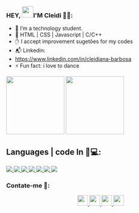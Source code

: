 

### HEY, <img src="https://raw.githubusercontent.com/kaueMarques/kaueMarques/master/hi.gif" width="30px">I'M Cleidi 🙋‍♀️:


- 🔭 I’m a technology student.
- 🌱 HTML | CSS | Javascript | C/C++
- ✋ I accept improvement sugetões for my codes
- 📬 Linkedin: 
- https://www.linkedin.com/in/cleidiana-barbosa
- ⚡ Fun fact: i love to dance

<div>
<img height="155" src="https://github-readme-stats.vercel.app/api?username=Cleidianaa&show_icons=true&theme=gruvbox">
<img height="155" src="https://github-readme-stats.vercel.app/api/top-langs/?username=Cleidianaa&layout=compact&lang&theme=gruvbox">
</div>

 ## Languages | code In 👊💻:
<a href="https://www.w3.org/Style/CSS/" target="_blank">
    <img src="https://img.shields.io/badge/VSCode-23114B?style=for-the-badge&logo=visualstudio&logoColor=white">
</a>
<a href="https://html.spec.whatwg.org/" target="_blank">
    <img src="https://img.shields.io/badge/HTML5-B34A00?style=for-the-badge&logo=html5&logoColor=white">
</a>
<a href="https://www.w3.org/Style/CSS/" target="_blank">
    <img src="https://img.shields.io/badge/CSS3-1DA99F?style=for-the-badge&logo=css3&logoColor=white">
</a>
<!--
<a href="https://www.ecma-international.org/publications-and-standards/standards/ecma-262/" target="_blank">
    <img src="https://img.shields.io/badge/JavaScript-F7DF1E?style=for-the-badge&logo=javascript&logoColor=black">
</a>
<a href="https://nodejs.org/en/" target="_blank">
    <img src="https://img.shields.io/badge/node.js-0BA00D?style=for-the-badge&logo=node.js&logoColor=white">
</a>
<a href="https://www.reactjs.org/" target="_blank">
    <img src="https://img.shields.io/badge/react-%1572B6?style=for-the-badge&logo=react&logoColor=white">
</a>
-->
<a href="https://git-scm.com/" target="_blank">
    <img src="https://img.shields.io/badge/git-E34F11?style=for-the-badge&logo=git&logoColor=white">
</a>
<a href="https://www.GitHub-scm.com/" target="_blank">
    <img src="https://img.shields.io/badge/GitHub-%23000000.svg?style=for-the-badge&logo=github&logoColor=white">
</a>
<a href="https://www.postman.com/" target="_blank">
    <img src="https://img.shields.io/badge/Postman-E34F26?style=for-the-badge&logo=postman&logoColor=white">
</a>
<a href="https://www.Notion.com/" target="_blank">
    <img src="https://img.shields.io/badge/Notion-%23201100.svg?style=for-the-badge&logo=notion&logoColor=white">
</a>

### Contate-me 📳:
<div>
<p align="center">
  <a href="https://www.linkedin.com/in/cleidiana-passos" target="_blank">
     <img height="28" src="https://img.shields.io/badge/-LinkedIn-%230077B5?style=for-the-badge&logo=linkedin&logoColor=white" target="_blank">
  </a> 
  <a href="https://https://twitter.com/Cleidipassos" target="_blank">
     <img height="28" src="https://img.shields.io/badge/-Twitter-%230099B7?style=for-the-badge&logo=Twitter&logoColor=white" target="_blank">
  </a> 
  <a href="https://www.instagram.com/cleidpassos/" target="_blank">
      <img height="28" src="https://img.shields.io/badge/-Instagram-%23E4405F?style=for-the-badge&logo=instagram&logoColor=white" target="_blank">
  </a>
  <a href=" maito:contato:cleidianapassos@gmail.com" target="_blank ">
     <img height="28"  src="https://img.shields.io/badge/Gmail-D14836?style=for-the-badge&logo=gmail&logoColor=white">
  </a>
</div>





  


